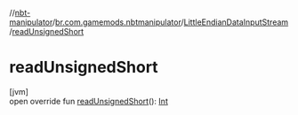 //[nbt-manipulator](../../../index.md)/[br.com.gamemods.nbtmanipulator](../index.md)/[LittleEndianDataInputStream](index.md)/[readUnsignedShort](read-unsigned-short.md)

# readUnsignedShort

[jvm]\
open override fun [readUnsignedShort](read-unsigned-short.md)(): [Int](https://kotlinlang.org/api/latest/jvm/stdlib/kotlin/-int/index.html)
